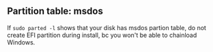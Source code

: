 ## Partition table: msdos

If `sudo parted -l` shows that your disk has msdos partion table, do not create EFI partition during install, bc you won't be able to chainload Windows.
